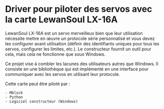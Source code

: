 Driver pour piloter des servos avec la carte LewanSoul LX-16A
=============================================================

LewanSoul LX-16A est un servo merveilleux bien que leur utilisation nécessite
mettre en œuvre un protocole série personnalisé et vous devez les configurer
avant utilisation (définir des identifiants uniques pour tous les servos, configurer les limites, etc.).
Le constructeur fournit un outil pour cela, mais cela ne fonctionne que sous Windows.

Ce projet vise à combler les lacunes des utilisateurs autres que Windows. 
Il consiste en une bibliothèque qui est implémenté en une interface pour communiquer 
avec les servos en utilisant leur protocole.

Cette carte peut être piloté par :
	
	- Mblock
	- Python
	- Logiciel constructeur (Windows)

